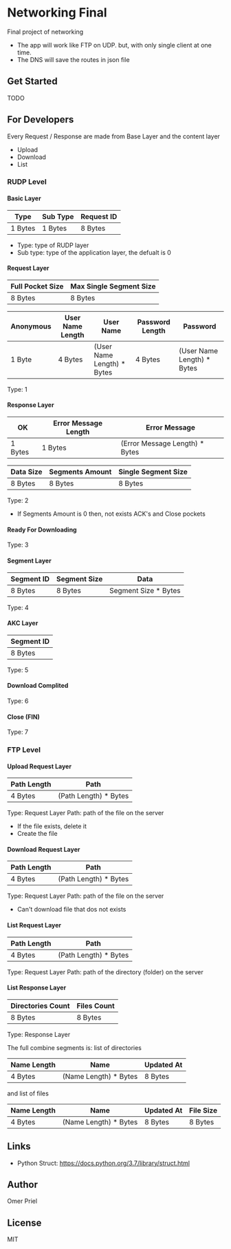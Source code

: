 # Networking Final

Final project of networking

* The app will work like FTP on UDP. but, with only single client at one time.
* The DNS will save the routes in json file

## Get Started

TODO

## For Developers

Every Request / Response are made from Base Layer and the content layer

* Upload
* Download
* List

### RUDP Level

#### Basic Layer

|   Type  |  Sub Type  | Request ID |
|---------|------------|-----------|
| 1 Bytes | 1 Bytes    | 8 Bytes   |

* Type:     type of RUDP layer
* Sub type: type of the application layer, the defualt is 0

#### Request Layer

| Full Pocket Size | Max Single Segment Size |
|------------------|-------------------------|
| 8 Bytes          | 8 Bytes                 |

| Anonymous | User Name Length |         User Name          | Password Length |         Password           |
|-----------|------------------|----------------------------|-----------------|----------------------------|
| 1 Byte    | 4 Bytes          | (User Name Length) * Bytes | 4 Bytes         | (User Name Length) * Bytes |

Type: 1

#### Response Layer

| OK      | Error Message Length |         Error Message          |
|---------|----------------------|--------------------------------|
| 1 Bytes | 1 Bytes              | (Error Message Length) * Bytes |

| Data Size | Segments Amount | Single Segment Size |
|-----------|-----------------|---------------------|
| 8 Bytes   | 8 Bytes         | 8 Bytes             |

Type: 2

* If Segments Amount is 0 then, not exists ACK's and Close pockets

#### Ready For Downloading

Type: 3

#### Segment Layer

| Segment ID | Segment Size |         Data         |
|------------|--------------|----------------------|
| 8 Bytes    | 8 Bytes      | Segment Size * Bytes |

Type: 4

#### AKC Layer

| Segment ID |
|------------|
| 8 Bytes    |

Type: 5

#### Download Complited

Type: 6

#### Close (FIN)

Type: 7

### FTP Level

#### Upload Request Layer

| Path Length |         Path          |
|-------------|-----------------------|
| 4 Bytes     | (Path Length) * Bytes |

Type: Request Layer
Path: path of the file on the server

* If the file exists, delete it
* Create the file

#### Download Request Layer

| Path Length |         Path          |
|-------------|-----------------------|
| 4 Bytes     | (Path Length) * Bytes |

Type: Request Layer
Path: path of the file on the server

* Can't download file that dos not exists

#### List Request Layer

| Path Length |         Path          |
|-------------|-----------------------|
| 4 Bytes     | (Path Length) * Bytes |

Type: Request Layer
Path: path of the directory (folder) on the server

#### List Response Layer

|  Directories Count |  Files Count |
|--------------------|--------------|
| 8 Bytes            | 8 Bytes      |

Type: Response Layer

The full combine segments is:
list of directories

| Name Length |         Name          | Updated At |
|-------------|-----------------------|------------|
| 4 Bytes     | (Name Length) * Bytes | 8 Bytes    |

and list of files

| Name Length |         Name          | Updated At | File Size  |
|-------------|-----------------------|------------|------------|
| 4 Bytes     | (Name Length) * Bytes | 8 Bytes    | 8 Bytes    |

## Links

* Python Struct: <https://docs.python.org/3.7/library/struct.html>

## Author

Omer Priel

## License

MIT
